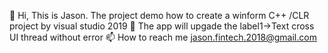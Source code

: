 👋 Hi, This is Jason. The project demo how to create a winform C++ /CLR project by visual studio 2019
👀 The app will upgade the label1->Text cross UI thread without error
📫 How to reach me jason.fintech.2018@gmail.com

<!---
jason557/jason557 is a ✨ special ✨ repository because its `README.md` (this file) appears on your GitHub profile.
You can click the Preview link to take a look at your changes.
--->
